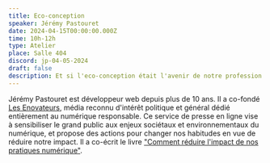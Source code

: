 ```yaml
---
title: Eco-conception
speaker: Jérémy Pastouret
date: 2024-04-15T00:00:00.000Z
time: 10h-12h
type: Atelier
place: Salle 404
discord: jp-04-05-2024
draft: false
description: Et si l'eco-conception était l'avenir de notre profession ? Face à la multiplication des concurrents dans notre métier (IA, solutions no-code...) l'éco-conception nous permet de concevoir différemment nos services numériques, d'intégrer davantage de réflexion, nous amène à sortir de nos outils et librairies toutes faites, nous permet de reprendre le contrôle sur nos systèmes. Plus qu'une ligne sur un CV, c'est un nouveau sens à notre métier. Venez découvrir pourquoi l'eco-conception est incontournable, avec ses avantages comme ses inconvénients.
---
```


Jérémy Pastouret est développeur web depuis plus de 10 ans. Il a co-fondé <a href="https://les-enovateurs.com/" class="link">Les Enovateurs</a>, média reconnu d'intérêt politique et général dédié entièrement au numérique responsable. Ce service de presse en ligne vise à sensibiliser le grand public aux enjeux sociétaux et environnementaux du numérique, et propose des actions pour changer nos habitudes en vue de réduire notre impact. Il a co-écrit le livre <a href="https://www.editions-eni.fr/supports-de-cours/livre/comment-reduire-l-impact-de-nos-pratiques-numeriques-les-cles-pour-agir-9782409040108" class="link"> "Comment réduire l'impact de nos pratiques numérique"</a>.
